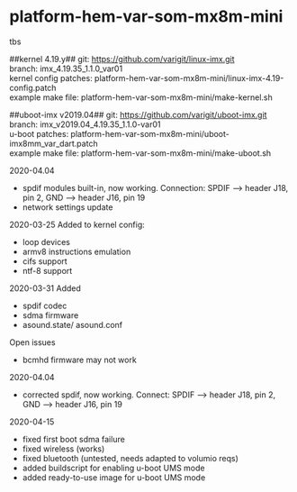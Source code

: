 # platform-hem-var-som-mx8m-mini


tbs

##kernel 4.19.y##
git: https://github.com/varigit/linux-imx.git  
branch: imx_4.19.35_1.1.0_var01  
kernel config patches: platform-hem-var-som-mx8m-mini/linux-imx-4.19-config.patch  
example make file: platform-hem-var-som-mx8m-mini/make-kernel.sh  

##uboot-imx v2019.04##
git: https://github.com/varigit/uboot-imx.git  
branch: imx_v2019.04_4.19.35_1.1.0-var01  
u-boot patches: platform-hem-var-som-mx8m-mini/uboot-imx8mm_var_dart.patch  
example make file: platform-hem-var-som-mx8m-mini/make-uboot.sh  


2020-04.04    
+ spdif modules built-in, now working. 
Connection: SPDIF --> header J18, pin 2, GND --> header J16, pin 19
+ network settings update

2020-03-25   Added to kernel config:  
+ loop devices  
+ armv8 instructions emulation  
+ cifs support  
+ ntf-8 support  

2020-03-31  Added 
+ spdif codec  
+ sdma firmware
+ asound.state/ asound.conf 
 
Open issues  
+ bcmhd firmware may not work  

2020-04.04   
+ corrected spdif, now working. 
Connect: SPDIF --> header J18, pin 2, GND --> header J16, pin 19

2020-04-15  
+ fixed first boot sdma failure  
+ fixed wireless (works)  
+ fixed bluetooth (untested, needs adapted to volumio reqs)  
+ added buildscript for enabling u-boot UMS mode
+ added ready-to-use image for u-boot UMS mode



            

